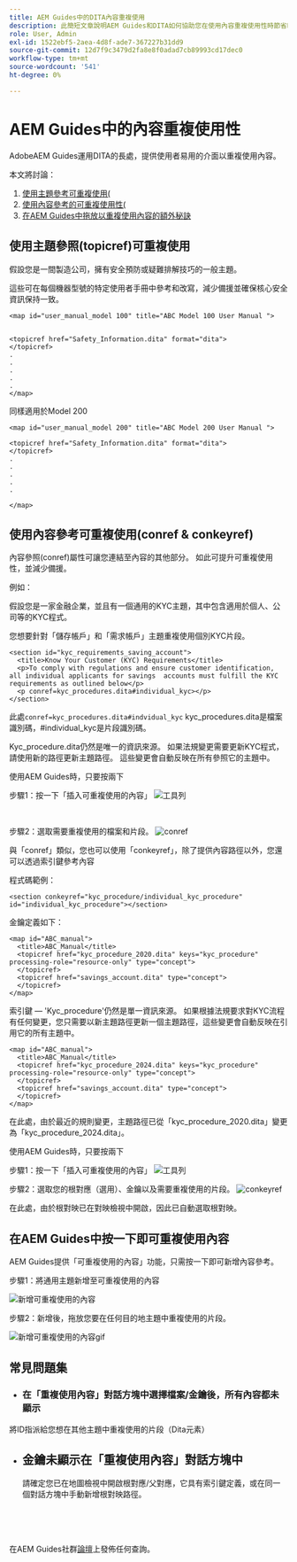 ```yaml
---
title: AEM Guides中的DITA內容重複使用
description: 此簡短文章說明AEM Guides和DITA如何協助您在使用內容重複使用性時節省時間和精力
role: User, Admin
exl-id: 1522ebf5-2aea-4d8f-ade7-367227b31dd9
source-git-commit: 12d7f9c3479d2fa8e8f0adad7cb89993cd17dec0
workflow-type: tm+mt
source-wordcount: '541'
ht-degree: 0%

---
```


# AEM Guides中的內容重複使用性

AdobeAEM Guides運用DITA的長處，提供使用者易用的介面以重複使用內容。

本文將討論：

1. [使用主題參考可重複使用(](#reusability-using-topic-referencestopicref)
2. [使用內容參考的可重複使用性(](#reusability-using-content-reference-conref--conkeyref)
3. [在AEM Guides中拖放以重複使用內容的額外秘訣](#reuse-content-with-a-single-click-in-aem-guides)

## 使用主題參照(topicref)可重複使用



假設您是一間製造公司，擁有安全預防或疑難排解技巧的一般主題。

這些可在每個機器型號的特定使用者手冊中參考和改寫，減少備援並確保核心安全資訊保持一致。

```
<map id="user_manual_model 100" title="ABC Model 100 User Manual ">


<topicref href="Safety_Information.dita" format="dita">
</topicref>
.
.
.
.
.
</map>
```


同樣適用於Model 200

```
<map id="user_manual_model 200" title="ABC Model 200 User Manual ">

<topicref href="Safety_Information.dita" format="dita">
</topicref>
.
.
.
.
.
  
</map>
```

## 使用內容參考可重複使用(conref &amp; conkeyref)

內容參照(conref)屬性可讓您連結至內容的其他部分。 如此可提升可重複使用性，並減少備援。

例如：

假設您是一家金融企業，並且有一個通用的KYC主題，其中包含適用於個人、公司等的KYC程式。

您想要針對「儲存帳戶」和「需求帳戶」主題重複使用個別KYC片段。

```
<section id="kyc_requirements_saving_account">
  <title>Know Your Customer (KYC) Requirements</title>
  <p>To comply with regulations and ensure customer identification, all individual applicants for savings  accounts must fulfill the KYC requirements as outlined below</p>
  <p conref=kyc_procedures.dita#individual_kyc></p>
</section>
```

此處`conref=kyc_procedures.dita#indvidual_kyc` kyc_procedures.dita是檔案識別碼，#individual_kyc是片段識別碼。

Kyc_procedure.dita仍然是唯一的資訊來源。 如果法規變更需要更新KYC程式，請使用新的路徑更新主題路徑。 這些變更會自動反映在所有參照它的主題中。

使用AEM Guides時，只要按兩下

步驟1：按一下「插入可重複使用的內容」
![工具列](../../assets/publishing/content-reusability_image1.png)

<br>

步驟2：選取需要重複使用的檔案和片段。
![conref](../../assets/publishing/content-reusability_image2.png)

與「conref」類似，您也可以使用「conkeyref」，除了提供內容路徑以外，您還可以透過索引鍵參考內容

程式碼範例：

```
<section conkeyref="kyc_procedure/individual_kyc_procedure" id="individual_kyc_procedure"></section>
```

金鑰定義如下：

```
<map id="ABC_manual">
  <title>ABC_Manual</title>
  <topicref href="kyc_procedure_2020.dita" keys="kyc_procedure" processing-role="resource-only" type="concept">
  </topicref>
  <topicref href="savings_account.dita" type="concept">
  </topicref>
</map>
```

索引鍵 — &#39;Kyc_procedure&#39;仍然是單一資訊來源。 如果根據法規要求對KYC流程有任何變更，您只需要以新主題路徑更新一個主題路徑，這些變更會自動反映在引用它的所有主題中。

```
<map id="ABC_manual">
  <title>ABC_Manual</title>
  <topicref href="kyc_procedure_2024.dita" keys="kyc_procedure" processing-role="resource-only" type="concept">
  </topicref>
  <topicref href="savings_account.dita" type="concept">
  </topicref>
</map>
```

在此處，由於最近的規則變更，主題路徑已從「kyc_procedure_2020.dita」變更為「kyc_procedure_2024.dita」。

使用AEM Guides時，只要按兩下

步驟1：按一下「插入可重複使用的內容」
![工具列](../../assets/publishing/content-reusability_image1.png)

步驟2：選取您的根對應（選用）、金鑰以及需要重複使用的片段。
![conkeyref](../../assets/publishing/content-reusability_image3.png)

在此處，由於根對映已在對映檢視中開啟，因此已自動選取根對映。


## 在AEM Guides中按一下即可重複使用內容

AEM Guides提供「可重複使用的內容」功能，只需按一下即可新增內容參考。

步驟1：將通用主題新增至可重複使用的內容

![新增可重複使用的內容](../../assets/publishing/content-reusability_image4.png)

步驟2：新增後，拖放您要在任何目的地主題中重複使用的片段。

![新增可重複使用的內容gif](../../assets/publishing/content-reusability_image5.gif)



## 常見問題集

- ### 在「重複使用內容」對話方塊中選擇檔案/金鑰後，所有內容都未顯示

將ID指派給您想在其他主題中重複使用的片段（Dita元素）

- ## 金鑰未顯示在「重複使用內容」對話方塊中

  請確定您已在地圖檢視中開啟根對應/父對應，它具有索引鍵定義，或在同一個對話方塊中手動新增根對映路徑。


<br>
<br>
<br>


在AEM Guides社群[論壇](https://experienceleaguecommunities.adobe.com/t5/experience-manager-guides/ct-p/aem-xml-documentation)上發佈任何查詢。
